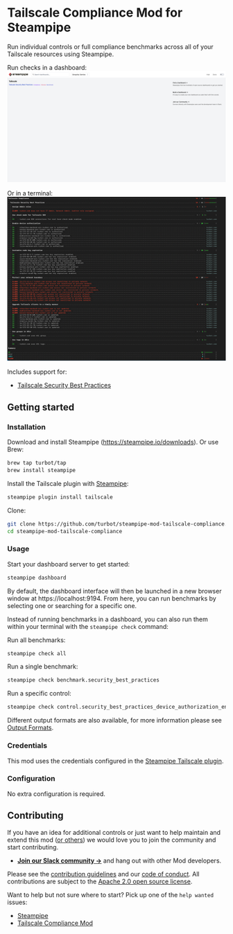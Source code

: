 # Tailscale Compliance Mod for Steampipe

Run individual controls or full compliance benchmarks across all of your Tailscale resources using Steampipe.

Run checks in a dashboard:
![image](https://raw.githubusercontent.com/turbot/steampipe-mod-tailscale-compliance/main/docs/tailscale_compliance_dashboard.png)

Or in a terminal:
![image](https://raw.githubusercontent.com/turbot/steampipe-mod-tailscale-compliance/main/docs/tailscale_compliance_terminal.png)

Includes support for:
* [Tailscale Security Best Practices](https://hub.steampipe.io/mods/turbot/tailscale_compliance/controls/benchmark.security_best_practices)

## Getting started

### Installation

Download and install Steampipe (https://steampipe.io/downloads). Or use Brew:

```sh
brew tap turbot/tap
brew install steampipe
```

Install the Tailscale plugin with [Steampipe](https://steampipe.io):

```sh
steampipe plugin install tailscale
```

Clone:

```sh
git clone https://github.com/turbot/steampipe-mod-tailscale-compliance.git
cd steampipe-mod-tailscale-compliance
```

### Usage

Start your dashboard server to get started:

```sh
steampipe dashboard
```

By default, the dashboard interface will then be launched in a new browser
window at https://localhost:9194. From here, you can run benchmarks by
selecting one or searching for a specific one.

Instead of running benchmarks in a dashboard, you can also run them within your
terminal with the `steampipe check` command:

Run all benchmarks:

```sh
steampipe check all
```

Run a single benchmark:

```sh
steampipe check benchmark.security_best_practices
```

Run a specific control:

```sh
steampipe check control.security_best_practices_device_authorization_enabled
```

Different output formats are also available, for more information please see
[Output Formats](https://steampipe.io/docs/reference/cli/check#output-formats).

### Credentials

This mod uses the credentials configured in the [Steampipe Tailscale plugin](https://hub.steampipe.io/plugins/turbot/tailscale).

### Configuration

No extra configuration is required.

## Contributing

If you have an idea for additional controls or just want to help maintain and extend this mod ([or others](https://github.com/topics/steampipe-mod)) we would love you to join the community and start contributing.

- **[Join our Slack community →](https://steampipe.io/community/join)** and hang out with other Mod developers.

Please see the [contribution guidelines](https://github.com/turbot/steampipe/blob/main/CONTRIBUTING.md) and our [code of conduct](https://github.com/turbot/steampipe/blob/main/CODE_OF_CONDUCT.md). All contributions are subject to the [Apache 2.0 open source license](https://github.com/turbot/steampipe-mod-tailscale-compliance/blob/main/LICENSE).

Want to help but not sure where to start? Pick up one of the `help wanted` issues:

- [Steampipe](https://github.com/turbot/steampipe/labels/help%20wanted)
- [Tailscale Compliance Mod](https://github.com/turbot/steampipe-mod-tailscale-compliance/issues)

